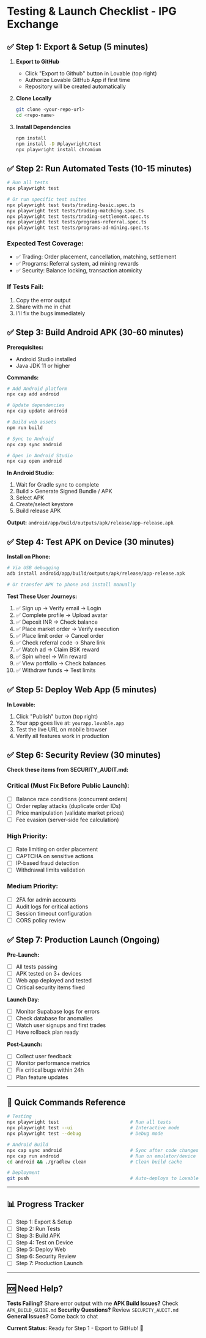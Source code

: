# Testing & Launch Checklist - IPG Exchange

## ✅ Step 1: Export & Setup (5 minutes)

1. **Export to GitHub**
   - Click "Export to Github" button in Lovable (top right)
   - Authorize Lovable GitHub App if first time
   - Repository will be created automatically

2. **Clone Locally**
   ```bash
   git clone <your-repo-url>
   cd <repo-name>
   ```

3. **Install Dependencies**
   ```bash
   npm install
   npm install -D @playwright/test
   npx playwright install chromium
   ```

## ✅ Step 2: Run Automated Tests (10-15 minutes)

```bash
# Run all tests
npx playwright test

# Or run specific test suites
npx playwright test tests/trading-basic.spec.ts
npx playwright test tests/trading-matching.spec.ts
npx playwright test tests/trading-settlement.spec.ts
npx playwright test tests/programs-referral.spec.ts
npx playwright test tests/programs-ad-mining.spec.ts
```

### Expected Test Coverage:
- ✅ Trading: Order placement, cancellation, matching, settlement
- ✅ Programs: Referral system, ad mining rewards
- ✅ Security: Balance locking, transaction atomicity

### If Tests Fail:
1. Copy the error output
2. Share with me in chat
3. I'll fix the bugs immediately

## ✅ Step 3: Build Android APK (30-60 minutes)

**Prerequisites:**
- Android Studio installed
- Java JDK 11 or higher

**Commands:**
```bash
# Add Android platform
npx cap add android

# Update dependencies
npx cap update android

# Build web assets
npm run build

# Sync to Android
npx cap sync android

# Open in Android Studio
npx cap open android
```

**In Android Studio:**
1. Wait for Gradle sync to complete
2. Build > Generate Signed Bundle / APK
3. Select APK
4. Create/select keystore
5. Build release APK

**Output:** `android/app/build/outputs/apk/release/app-release.apk`

## ✅ Step 4: Test APK on Device (30 minutes)

**Install on Phone:**
```bash
# Via USB debugging
adb install android/app/build/outputs/apk/release/app-release.apk

# Or transfer APK to phone and install manually
```

**Test These User Journeys:**
1. ✅ Sign up → Verify email → Login
2. ✅ Complete profile → Upload avatar
3. ✅ Deposit INR → Check balance
4. ✅ Place market order → Verify execution
5. ✅ Place limit order → Cancel order
6. ✅ Check referral code → Share link
7. ✅ Watch ad → Claim BSK reward
8. ✅ Spin wheel → Win reward
9. ✅ View portfolio → Check balances
10. ✅ Withdraw funds → Test limits

## ✅ Step 5: Deploy Web App (5 minutes)

**In Lovable:**
1. Click "Publish" button (top right)
2. Your app goes live at: `yourapp.lovable.app`
3. Test the live URL on mobile browser
4. Verify all features work in production

## ✅ Step 6: Security Review (30 minutes)

**Check these items from SECURITY_AUDIT.md:**

### Critical (Must Fix Before Public Launch):
- [ ] Balance race conditions (concurrent orders)
- [ ] Order replay attacks (duplicate order IDs)
- [ ] Price manipulation (validate market prices)
- [ ] Fee evasion (server-side fee calculation)

### High Priority:
- [ ] Rate limiting on order placement
- [ ] CAPTCHA on sensitive actions
- [ ] IP-based fraud detection
- [ ] Withdrawal limits validation

### Medium Priority:
- [ ] 2FA for admin accounts
- [ ] Audit logs for critical actions
- [ ] Session timeout configuration
- [ ] CORS policy review

## ✅ Step 7: Production Launch (Ongoing)

**Pre-Launch:**
- [ ] All tests passing
- [ ] APK tested on 3+ devices
- [ ] Web app deployed and tested
- [ ] Critical security items fixed

**Launch Day:**
- [ ] Monitor Supabase logs for errors
- [ ] Check database for anomalies
- [ ] Watch user signups and first trades
- [ ] Have rollback plan ready

**Post-Launch:**
- [ ] Collect user feedback
- [ ] Monitor performance metrics
- [ ] Fix critical bugs within 24h
- [ ] Plan feature updates

---

## 🚨 Quick Commands Reference

```bash
# Testing
npx playwright test                          # Run all tests
npx playwright test --ui                     # Interactive mode
npx playwright test --debug                  # Debug mode

# Android Build
npx cap sync android                         # Sync after code changes
npx cap run android                          # Run on emulator/device
cd android && ./gradlew clean                # Clean build cache

# Deployment
git push                                     # Auto-deploys to Lovable
```

---

## 📊 Progress Tracker

- [ ] Step 1: Export & Setup
- [ ] Step 2: Run Tests
- [ ] Step 3: Build APK
- [ ] Step 4: Test on Device
- [ ] Step 5: Deploy Web
- [ ] Step 6: Security Review
- [ ] Step 7: Production Launch

---

## 🆘 Need Help?

**Tests Failing?** Share error output with me
**APK Build Issues?** Check `APK_BUILD_GUIDE.md`
**Security Questions?** Review `SECURITY_AUDIT.md`
**General Issues?** Come back to chat

**Current Status:** Ready for Step 1 - Export to GitHub! 🚀
